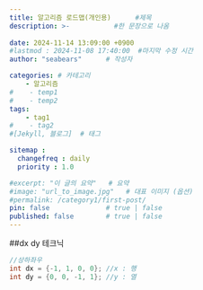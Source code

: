 ```yaml
---
title: 알고리즘 로드맵(개인용)      #제목
description: >-           #한 문장으로 나옴
  
date: 2024-11-14 13:09:00 +0900
#lastmod : 2024-11-08 17:40:00  #마지막 수정 시간
author: "seabears"      # 작성자

categories: # 카테고리
    - 알고리즘  
#    - temp1
#    - temp2
tags: 
    - tag1
#    - tag2
#[Jekyll, 블로그]  # 태그

sitemap :
  changefreq : daily
  priority : 1.0

#excerpt: "이 글의 요약"   # 요약
#image: "url_to_image.jpg"   # 대표 이미지 (옵션)
#permalink: /category1/first-post/
pin: false              # true | false
published: false        # true | false
---
```


##dx dy 테크닉

```c
//상하좌우
int dx = {-1, 1, 0, 0}; //x : 행
int dy = {0, 0, -1, 1}; //y : 열
```




<!--
This is post_template
# 큰 제목
## 중간 제목
### 작은 제목
#### 더 작은 제목
##### 더더 작은 제목
-->